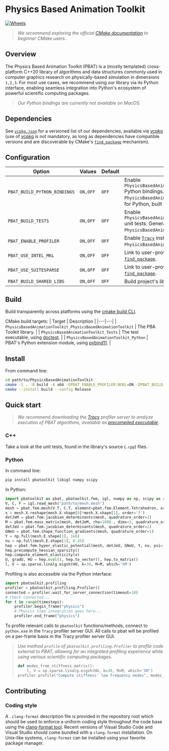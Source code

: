 # Physics Based Animation Toolkit

[![Wheels](https://github.com/Q-Minh/PhysicsBasedAnimationToolkit/actions/workflows/wheels.yml/badge.svg?event=release)](https://github.com/Q-Minh/PhysicsBasedAnimationToolkit/actions/workflows/wheels.yml)

> *We recommend exploring the official [CMake documentation](https://cmake.org/cmake/help/latest/) to beginner CMake users*.

## Overview

The Physics Based Animation Toolkit (PBAT) is a (mostly templated) cross-platform C++20 library of algorithms and data structures commonly used in computer graphics research on physically-based simulation in dimensions `1,2,3`. For most use cases, we recommend using our library via its Python interface, enabling seamless integration into Python's ecosystem of powerful scientific computing packages. 

> *Our Python bindings are currently *not* available on MacOS*.

## Dependencies

See [`vcpkg.json`](./vcpkg.json) for a versioned list of our dependencies, available via [vcpkg](https://github.com/microsoft/vcpkg) (use of [vcpkg](https://github.com/microsoft/vcpkg) is not mandatory, as long as dependencies have compatible versions and are discoverable by CMake's [`find_package`](https://cmake.org/cmake/help/latest/command/find_package.html) mechanism).

## Configuration

| Option | Values | Default | Description |
|---|---|---|---|
| `PBAT_BUILD_PYTHON_BINDINGS` | `ON,OFF` | `OFF` | Enable `PhysicsBasedAnimationToolkit_PhysicsBasedAnimationToolkit` Python bindings. Generates the CMake target `PhysicsBasedAnimationToolkit_Python`, an extension module for Python, built by this project. |
| `PBAT_BUILD_TESTS` | `ON,OFF` | `OFF` | Enable `PhysicsBasedAnimationToolkit_PhysicsBasedAnimationToolkit` unit tests. Generates the CMake target executable `PhysicsBasedAnimationToolkit_Tests`, built by this project. |
| `PBAT_ENABLE_PROFILER` | `ON,OFF` | `OFF` | Enable [`Tracy`](https://github.com/wolfpld/tracy) instrumentation profiling in built `PhysicsBasedAnimationToolkit_PhysicsBasedAnimationToolkit`. |
| `PBAT_USE_INTEL_MKL` | `ON,OFF` | `OFF` | Link to user-provided [Intel MKL](https://www.intel.com/content/www/us/en/developer/tools/oneapi/onemkl.html) installation via CMake's [`find_package`](https://cmake.org/cmake/help/latest/command/find_package.html). |
| `PBAT_USE_SUITESPARSE` | `ON,OFF` | `OFF` | Link to user-provided [SuiteSparse](https://github.com/DrTimothyAldenDavis/SuiteSparse) installation via CMake's [`find_package`](https://cmake.org/cmake/help/latest/command/find_package.html). |
| `PBAT_BUILD_SHARED_LIBS` | `ON,OFF` | `OFF` | Build project's library targets as shared/dynamic. |

## Build

Build transparently across platforms using the [cmake build CLI](https://cmake.org/cmake/help/latest/manual/cmake.1.html#build-a-project). 

CMake build targets:
| Target | Description |
|---|---|
| `PhysicsBasedAnimationToolkit_PhysicsBasedAnimationToolkit` | The PBA Toolkit library. |
| `PhysicsBasedAnimationToolkit_Tests` | The test executable, using [doctest](https://github.com/doctest/doctest). |
| `PhysicsBasedAnimationToolkit_Python` | PBAT's Python extension module, using [pybind11](https://github.com/pybind/pybind11). |

## Install

From command line:
```bash
cd path/to/PhysicsBasedAnimationToolkit
cmake -S . -B build -A x64 -DPBAT_ENABLE_PROFILER:BOOL=ON -DPBAT_BUILD_TESTS:BOOL=ON
cmake --install build --config Release
```

## Quick start

> *We recommend downloading the [Tracy](https://github.com/wolfpld/tracy) profiler server to analyze execution of PBAT algorithms, available as [precompiled executable](https://github.com/wolfpld/tracy/releases)*.

### C++

Take a look at the unit tests, found in the library's source (`.cpp`) files.

### Python

In command line:
```bash
pip install pbatoolkit libigl numpy scipy
```

In Python:
```python
import pbatoolkit as pbat, pbatoolkit.fem, igl, numpy as np, scipy as sp
V, C, F = igl.read_mesh("path/to/mesh.mesh")
mesh = pbat.fem.mesh(V.T, C.T, element=pbat.fem.Element.Tetrahedron, order=1)
x = mesh.X.reshape(mesh.X.shape[0]*mesh.X.shape[1], order='f')
detJeM = pbat.fem.jacobian_determinants(mesh, quadrature_order=2)
M = pbat.fem.mass_matrix(mesh, detJeM, rho=1000., dims=3, quadrature_order=2).to_matrix()
detJeU = pbat.fem.jacobian_determinants(mesh, quadrature_order=1)
GNeU = pbat.fem.shape_function_gradients(mesh, quadrature_order=1)
Y = np.full(mesh.E.shape[1], 1e6)
nu = np.full(mesh.E.shape[1], 0.45)
hep = pbat.fem.hyper_elastic_potential(mesh, detJeU, GNeU, Y, nu, psi= pbat.fem.HyperElasticEnergy.StableNeoHookean, quadrature_order=1)
hep.precompute_hessian_sparsity()
hep.compute_element_elasticity(x)
U, gradU, HU = hep.eval(), hep.to_vector(), hep.to_matrix()
l, V = sp.sparse.linalg.eigsh(HU, k=30, M=M, which='SM')
```

Profiling is also accessible via the Python interface:
```python
import pbatoolkit.profiling
profiler = pbatoolkit.profiling.Profiler()
connected = profiler.wait_for_server_connection(timeout=10)
# Check connected...
for t in range(timesteps):
    profiler.begin_frame("physics")
    # Physics time integration goes here...
    profiler.end_frame("physics")
```
To profile relevant calls to `pbatoolkit` functions/methods, connect to `python.exe` in the `Tracy` profiler server GUI.
All calls to pbat will be profiled on a per-frame basis in the Tracy profiler server GUI.

> *Use method `profile` of `pbatoolkit.profiling.Profiler` to profile code external to PBAT, allowing for an integrated profiling experience while using various scientific computing packages*.
> ```python
> def modes_from_stiffness_matrix():
>     l, V = sp.sparse.linalg.eigsh(HU, k=30, M=M, which='SM')
> profiler.profile("Compute stiffness' low frequency modes", modes_from_stiffness_matrix)
> ```

## Contributing

### Coding style

A `.clang-format` description file is provided in the repository root which should be used to enforce a uniform coding style throughout the code base using the [clang-format tool](https://releases.llvm.org/12.0.0/tools/clang/docs/ClangFormatStyleOptions.html). Recent versions of Visual Studio Code and Visual Studio should come bundled with a `clang-format` installation. On Unix-like systems, `clang-format` can be installed using your favorite package manager.
